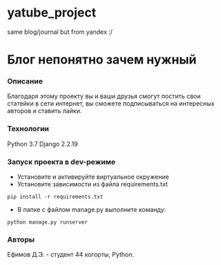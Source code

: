 # yatube_project
same blog/journal but from yandex :/
# Блог непонятно зачем нужный 
### Описание
Благодаря этому проекту вы и ваши друзья смогут постить свои статейки в сети интернет, вы сможете подписываться на интересных авторов и ставить лайки.
### Технологии
Python 3.7
Django 2.2.19
### Запуск проекта в dev-режиме
- Установите и активируйте виртуальное окружение
- Установите зависимости из файла requirements.txt
```
pip install -r requirements.txt
``` 
- В папке с файлом manage.py выполните команду:
```
python manage.py runserver
```
### Авторы
Ефимов Д.Э. - студент 44 когорты, Python.
